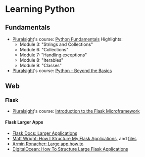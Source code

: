 Learning Python
===

Fundamentals
---
- [Pluralsight]'s course: [Python Fundamentals]
  Highlights:
  - Module 3: "Strings and Collections"
  - Module 6: "Collections"
  - Module 7: "Handling exceptions"
  - Module 8: "Iterables"
  - Module 9: "Classes"
- [Pluralsight]'s course: [Python - Beyond the Basics]

Web
---
### Flask
- [Pluralsight]'s course: [Introduction to the Flask Microframework]

#### Flask Larger Apps
- [Flask Docs: Larger Applications]
- [Matt Wright: How I Structure My Flask Applications], and [files](https://github.com/mattupstate/overholt)
- [Armin Ronacher: Large app how to]
- [DigitalOcean: How To Structure Large Flask Applications]

[Pluralsight]: http://www.pluralsight.com
[Python Fundamentals]: http://www.pluralsight.com/courses/python-fundamentals
[Introduction to the Flask Microframework]: http://www.pluralsight.com/courses/flask-micro-framework-introduction
[Python - Beyond the Basics]: http://www.pluralsight.com/courses/python-beyond-basics
[Matt Wright: How I Structure My Flask Applications]: http://mattupstate.com/python/2013/06/26/how-i-structure-my-flask-applications.html
[Flask Docs: Larger Applications]: http://flask.pocoo.org/docs/0.10/patterns/packages/
[Armin Ronacher: Large app how to]: https://github.com/mitsuhiko/flask/wiki/Large-app-how-to
[DigitalOcean: How To Structure Large Flask Applications]: https://www.digitalocean.com/community/tutorials/how-to-structure-large-flask-applications
